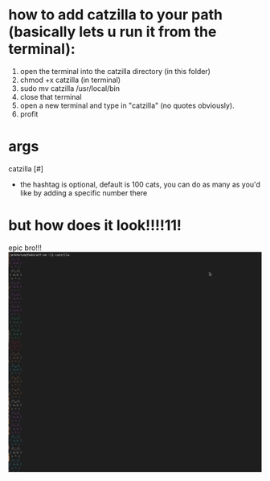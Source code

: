 # how to add catzilla to your path (basically lets u run it from the terminal):
1. open the terminal into the catzilla directory (in this folder)
2. chmod +x catzilla (in terminal)
3. sudo mv catzilla /usr/local/bin
4. close that terminal
5. open a new terminal and type in "catzilla" (no quotes obviously). 
6. profit

# args
catzilla [#]
- the hashtag is optional, default is 100 cats, you can do as many as you'd like by adding a specific number there

# but how does it look!!!!11!
epic bro!!!
![alt text: cats. so many cats](https://github.com/mikhoiuo/catzilla/blob/3d97f0244a6d6c3201e4256e991bfd4fd6b7fd82/result-pic/result-img.png)
